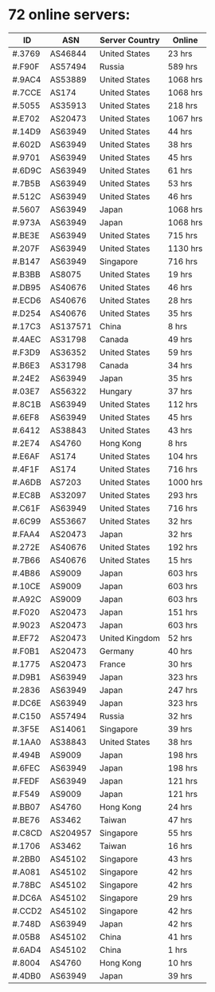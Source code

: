 # 72 online servers:

| ID | ASN | Server Country | Online |
| ------ | ------ | ------ | ------ |
| #.3769 | AS46844 | United States | 23 hrs |
| #.F90F | AS57494 | Russia | 589 hrs |
| #.9AC4 | AS53889 | United States | 1068 hrs |
| #.7CCE | AS174 | United States | 1068 hrs |
| #.5055 | AS35913 | United States | 218 hrs |
| #.E702 | AS20473 | United States | 1067 hrs |
| #.14D9 | AS63949 | United States | 44 hrs |
| #.602D | AS63949 | United States | 38 hrs |
| #.9701 | AS63949 | United States | 45 hrs |
| #.6D9C | AS63949 | United States | 61 hrs |
| #.7B5B | AS63949 | United States | 53 hrs |
| #.512C | AS63949 | United States | 46 hrs |
| #.5607 | AS63949 | Japan | 1068 hrs |
| #.973A | AS63949 | Japan | 1068 hrs |
| #.BE3E | AS63949 | United States | 715 hrs |
| #.207F | AS63949 | United States | 1130 hrs |
| #.B147 | AS63949 | Singapore | 716 hrs |
| #.B3BB | AS8075 | United States | 19 hrs |
| #.DB95 | AS40676 | United States | 46 hrs |
| #.ECD6 | AS40676 | United States | 28 hrs |
| #.D254 | AS40676 | United States | 35 hrs |
| #.17C3 | AS137571 | China | 8 hrs |
| #.4AEC | AS31798 | Canada | 49 hrs |
| #.F3D9 | AS36352 | United States | 59 hrs |
| #.B6E3 | AS31798 | Canada | 34 hrs |
| #.24E2 | AS63949 | Japan | 35 hrs |
| #.03E7 | AS56322 | Hungary | 37 hrs |
| #.8C1B | AS63949 | United States | 112 hrs |
| #.6EF8 | AS63949 | United States | 45 hrs |
| #.6412 | AS38843 | United States | 43 hrs |
| #.2E74 | AS4760 | Hong Kong | 8 hrs |
| #.E6AF | AS174 | United States | 104 hrs |
| #.4F1F | AS174 | United States | 716 hrs |
| #.A6DB | AS7203 | United States | 1000 hrs |
| #.EC8B | AS32097 | United States | 293 hrs |
| #.C61F | AS63949 | United States | 716 hrs |
| #.6C99 | AS53667 | United States | 32 hrs |
| #.FAA4 | AS20473 | Japan | 32 hrs |
| #.272E | AS40676 | United States | 192 hrs |
| #.7B66 | AS40676 | United States | 15 hrs |
| #.4B86 | AS9009 | Japan | 603 hrs |
| #.10CE | AS9009 | Japan | 603 hrs |
| #.A92C | AS9009 | Japan | 603 hrs |
| #.F020 | AS20473 | Japan | 151 hrs |
| #.9023 | AS20473 | Japan | 603 hrs |
| #.EF72 | AS20473 | United Kingdom | 52 hrs |
| #.F0B1 | AS20473 | Germany | 40 hrs |
| #.1775 | AS20473 | France | 30 hrs |
| #.D9B1 | AS63949 | Japan | 323 hrs |
| #.2836 | AS63949 | Japan | 247 hrs |
| #.DC6E | AS63949 | Japan | 323 hrs |
| #.C150 | AS57494 | Russia | 32 hrs |
| #.3F5E | AS14061 | Singapore | 39 hrs |
| #.1AA0 | AS38843 | United States | 38 hrs |
| #.494B | AS9009 | Japan | 198 hrs |
| #.6FEC | AS63949 | Japan | 198 hrs |
| #.FEDF | AS63949 | Japan | 121 hrs |
| #.F549 | AS9009 | Japan | 121 hrs |
| #.BB07 | AS4760 | Hong Kong | 24 hrs |
| #.BE76 | AS3462 | Taiwan | 47 hrs |
| #.C8CD | AS204957 | Singapore | 55 hrs |
| #.1706 | AS3462 | Taiwan | 16 hrs |
| #.2BB0 | AS45102 | Singapore | 43 hrs |
| #.A081 | AS45102 | Singapore | 42 hrs |
| #.78BC | AS45102 | Singapore | 42 hrs |
| #.DC6A | AS45102 | Singapore | 29 hrs |
| #.CCD2 | AS45102 | Singapore | 42 hrs |
| #.748D | AS63949 | Japan | 42 hrs |
| #.05B8 | AS45102 | China | 41 hrs |
| #.6AD4 | AS45102 | China | 1 hrs |
| #.8004 | AS4760 | Hong Kong | 10 hrs |
| #.4DB0 | AS63949 | Japan | 39 hrs |

